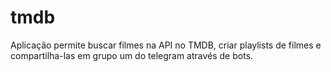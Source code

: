 # tmdb
Aplicação permite buscar filmes na API no TMDB, criar playlists de filmes e compartilha-las em grupo um do telegram através de bots.
